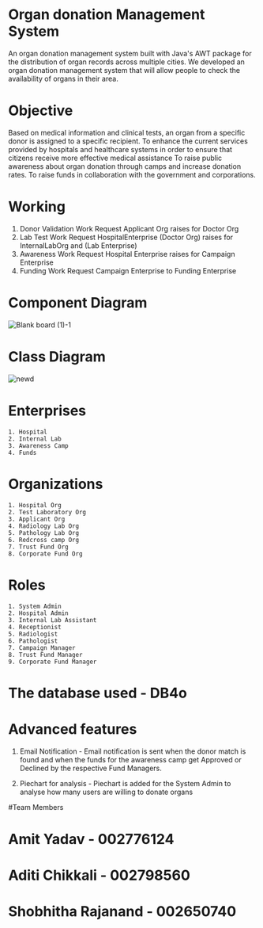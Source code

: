 # Organ donation Management System

An organ donation management system built with Java's AWT package for the distribution of organ records across multiple cities. We developed an organ donation management system that will allow people to check the availability of organs in their area.
 
# Objective

Based on medical information and clinical tests, an organ from a specific donor is assigned to a specific recipient.
To enhance the current services provided by hospitals and healthcare systems in order to ensure that citizens receive more effective medical assistance
To raise public awareness about organ donation through camps and increase donation rates.
To raise funds in collaboration with the government and corporations.

# Working

1. Donor Validation Work Request
	Applicant Org raises for Doctor Org
2. Lab Test Work Request
	HospitalEnterprise (Doctor Org) raises for InternalLabOrg and (Lab Enterprise)
3. Awareness Work Request
	Hospital Enterprise raises for Campaign Enterprise
4. Funding Work Request 
	Campaign Enterprise to Funding Enterprise


# Component Diagram
![Blank board (1)-1](https://user-images.githubusercontent.com/114352780/206963016-14ff6765-9da3-4122-b3ee-57b72cbafa2c.png)

# Class Diagram
![newd](https://user-images.githubusercontent.com/114352780/206964967-7b88fec5-f73b-4d55-86ba-85cb86bbf92c.png)



# Enterprises
	1. Hospital 
	2. Internal Lab
	3. Awareness Camp
	4. Funds

# Organizations
	1. Hospital Org
	2. Test Laboratory Org
	3. Applicant Org
	4. Radiology Lab Org
	5. Pathology Lab Org
	6. Redcross camp Org
	7. Trust Fund Org
	8. Corporate Fund Org

	
# Roles
	1. System Admin
	2. Hospital Admin
	3. Internal Lab Assistant
	4. Receptionist
	5. Radiologist
	6. Pathologist
	7. Campaign Manager
	8. Trust Fund Manager
	9. Corporate Fund Manager
	

# The database used - DB4o

# Advanced features

1. Email Notification - Email notification is sent when the donor match is found and when the funds for the awareness camp get Approved or 
Declined by the respective Fund Managers.
  
2. Piechart for analysis - Piechart is added for the System Admin to analyse how many users are willing to donate organs


#Team Members

# Amit Yadav - 002776124
# Aditi Chikkali - 002798560
# Shobhitha Rajanand - 002650740
  
 
